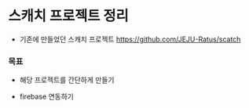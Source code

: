 # 스캐치 프로젝트 정리

- 기존에 만들었던 스캐치 프로젝트 https://github.com/JEJU-Ratus/scatch


### 목표
- 해당 프로젝트를 간단하게 만들기

- firebase 연동하기